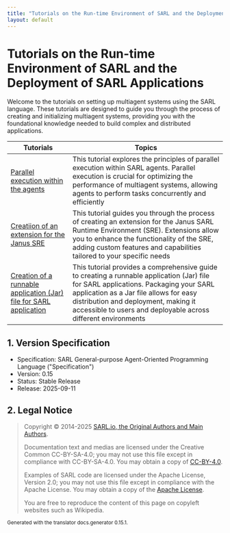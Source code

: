 ```yaml
---
title: "Tutorials on the Run-time Environment of SARL and the Deployment of SARL Applications"
layout: default
---
```


# Tutorials on the Run-time Environment of SARL and the Deployment of SARL Applications

Welcome to the tutorials on setting up multiagent systems using the SARL language. These tutorials are designed to guide you through the process of creating and initializing multiagent systems, providing you with the foundational knowledge needed to build complex and distributed applications.



| Tutorials | Topics |
|----------|-------|
| [Parallel execution within the agents](./ParallelExecution.html) | This tutorial explores the principles of parallel execution within SARL agents. Parallel execution is crucial for optimizing the performance of multiagent systems, allowing agents to perform tasks concurrently and efficiently |
| [Creatiion of an extension for the Janus SRE](./SreExtension.html) | This tutorial guides you through the process of creating an extension for the Janus SARL Runtime Environment (SRE). Extensions allow you to enhance the functionality of the SRE, adding custom features and capabilities tailored to your specific needs |
| [Creation of a runnable application (Jar) file for SARL application](./CreateRunnableJar.html) | This tutorial provides a comprehensive guide to creating a runnable application (Jar) file for SARL applications. Packaging your SARL application as a Jar file allows for easy distribution and deployment, making it accessible to users and deployable across different environments |

## 1. Version Specification

* Specification: SARL General-purpose Agent-Oriented Programming Language ("Specification")
* Version: 0.15
* Status: Stable Release
* Release: 2025-09-11

## 2. Legal Notice

> Copyright &copy; 2014-2025 [SARL.io, the Original Authors and Main Authors](http://www.sarl.io/about/index.html).
>
> Documentation text and medias are licensed under the Creative Common CC-BY-SA-4.0;
> you may not use this file except in compliance with CC-BY-SA-4.0.
> You may obtain a copy of [CC-BY-4.0](https://creativecommons.org/licenses/by-sa/4.0/deed.en).
>
> Examples of SARL code are licensed under the Apache License, Version 2.0;
> you may not use this file except in compliance with the Apache License.
> You may obtain a copy of the [Apache License](http://www.apache.org/licenses/LICENSE-2.0).
>
> You are free to reproduce the content of this page on copyleft websites such as Wikipedia.

<small>Generated with the translator docs.generator 0.15.1.</small>
